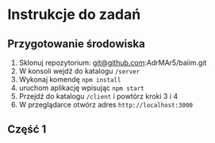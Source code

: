 # Instrukcje do zadań
## Przygotowanie środowiska
1. Sklonuj repozytorium: git@github.com:AdrMAr5/baiim.git
2. W konsoli wejdź do katalogu ```/server```
3. Wykonaj komendę ```npm install```
4. uruchom aplikację wpisując ```npm start```
5. Przejdź do katalogu ```/client``` i powtórz kroki 3 i 4
6. W przeglądarce otwórz adres ```http://localhost:3000```
## Część 1
